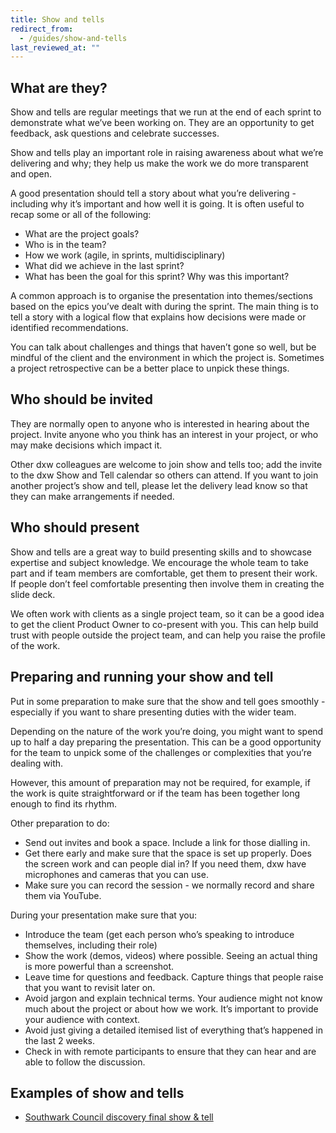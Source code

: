 ```yaml
---
title: Show and tells
redirect_from:
  - /guides/show-and-tells
last_reviewed_at: ""
---
```

## What are they?

Show and tells are regular meetings that we run at the end of each sprint to
demonstrate what we’ve been working on. They are an opportunity to get feedback,
ask questions and celebrate successes.

Show and tells play an important role in raising awareness about what we’re
delivering and why; they help us make the work we do more transparent and open.

A good presentation should tell a story about what you’re delivering - including
why it’s important and how well it is going. It is often useful to recap some or
all of the following:

* What are the project goals?
* Who is in the team?
* How we work (agile, in sprints, multidisciplinary)
* What did we achieve in the last sprint?
* What has been the goal for this sprint? Why was this important?

A common approach is to organise the presentation into themes/sections based on
the epics you’ve dealt with during the sprint. The main thing is to tell a story
with a logical flow that explains how decisions were made or identified
recommendations.

You can talk about challenges and things that haven’t gone so well, but be
mindful of the client and the environment in which the project is. Sometimes a
project retrospective can be a better place to unpick these things.

## Who should be invited

They are normally open to anyone who is interested in hearing about the project.
Invite anyone who you think has an interest in your project, or who may make
decisions which impact it.

Other dxw colleagues are welcome to join show and tells too; add the invite to
the dxw Show and Tell calendar so others can attend. If you want to join another
project’s show and tell, please let the delivery lead know so that they can make
arrangements if needed.

## Who should present

Show and tells are a great way to build presenting skills and to showcase
expertise and subject knowledge. We encourage the whole team to take part and if
team members are comfortable, get them to present their work. If people don’t
feel comfortable presenting then involve them in creating the slide deck.

We often work with clients as a single project team, so it can be a good idea to
get the client Product Owner to co-present with you. This can help build trust
with people outside the project team, and can help you raise the profile of the
work.

## Preparing and running your show and tell

Put in some preparation to make sure that the show and tell goes smoothly -
especially if you want to share presenting duties with the wider team.

Depending on the nature of the work you’re doing, you might want to spend up to
half a day preparing the presentation. This can be a good opportunity for the
team to unpick some of the challenges or complexities that you’re dealing with.

However, this amount of preparation may not be required, for example, if the
work is quite straightforward or if the team has been together long enough to
find its rhythm.

Other preparation to do:

* Send out invites and book a space. Include a link for those dialling in.
* Get there early and make sure that the space is set up properly. Does the
  screen work and can people dial in? If you need them, dxw have microphones and
  cameras that you can use.
* Make sure you can record the session - we normally record and share them via
  YouTube.

During your presentation make sure that you:

* Introduce the team (get each person who’s speaking to introduce themselves,
  including their role)
* Show the work (demos, videos) where possible. Seeing an actual thing is more
  powerful than a screenshot.
* Leave time for questions and feedback. Capture things that people raise that
  you want to revisit later on.
* Avoid jargon and explain technical terms. Your audience might not know much
  about the project or about how we work. It’s important to provide your
  audience with context.
* Avoid just giving a detailed itemised list of everything that’s happened in
  the last 2 weeks.
* Check in with remote participants to ensure that they can hear and are able to
  follow the discussion.

## Examples of show and tells

* [Southwark Council discovery final show & tell](https://docs.google.com/presentation/d/1zOX1Kfe_SVzf5fnIANroXPhgUlOd6gEtatg2kJkMVc0/edit#slide=id.g5fe190064c_6_403)